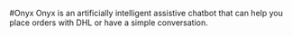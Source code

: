 #Onyx
Onyx is an artificially intelligent assistive chatbot that can help you place orders with DHL or have a simple conversation.
